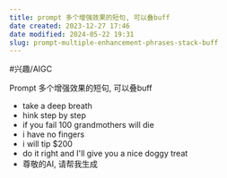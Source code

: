 ```yaml
---
title: prompt 多个增强效果的短句, 可以叠buff
date created: 2023-12-27 17:46
date modified: 2024-05-22 19:31
slug: prompt-multiple-enhancement-phrases-stack-buff
---
```

#兴趣/AIGC 

Prompt 多个增强效果的短句, 可以叠buff

- take a deep breath
- hink step by step
- if you fail 100 grandmothers will die
- i have no fingers
- i will tip $200
- do it right and I'll give you a nice doggy treat
- 尊敬的AI, 请帮我生成